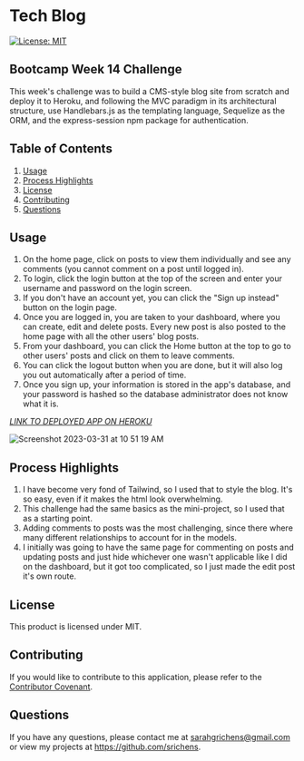# Tech Blog

[![License: MIT](https://img.shields.io/badge/License-MIT-purple.svg)](https://opensource.org/licenses/MIT)

## Bootcamp Week 14 Challenge
This week's challenge was to build a CMS-style blog site from scratch and deploy it to Heroku, and following the MVC paradigm in its architectural structure, use Handlebars.js as the templating language, Sequelize as the ORM, and the express-session npm package for authentication.

## Table of Contents
1. [Usage](#usage)
3. [Process Highlights](#process-highlights)
4. [License](#license)
5. [Contributing](#contributing)
6. [Questions](#questions)


## Usage
1. On the home page, click on posts to view them individually and see any comments (you cannot comment on a post until logged in).
2. To login, click the login button at the top of the screen and enter your username and password on the login screen.
3. If you don't have an account yet, you can click the "Sign up instead" button on the login page.
4. Once you are logged in, you are taken to your dashboard, where you can create, edit and delete posts. Every new post is also posted to the home page with all the other users' blog posts.
5. From your dashboard, you can click the Home button at the top to go to other users' posts and click on them to leave comments.
6. You can click the logout button when you are done, but it will also log you out automatically after a period of time.
7. Once you sign up, your information is stored in the app's database, and your password is hashed so the database administrator does not know what it is.

[*LINK TO DEPLOYED APP ON HEROKU*](https://techblog74.herokuapp.com/)

![Screenshot 2023-03-31 at 10 51 19 AM](https://user-images.githubusercontent.com/117301473/229169663-03bbb635-ae2e-4be0-a1c7-5ef9a5d4b9fb.png)

## Process Highlights

1. I have become very fond of Tailwind, so I used that to style the blog. It's so easy, even if it makes the html look overwhelming. 
2. This challenge had the same basics as the mini-project, so I used that as a starting point.
3. Adding comments to posts was the most challenging, since there where many different relationships to account for in the models.
4. I initially was going to have the same page for commenting on posts and updating posts and just hide whichever one wasn't applicable like I did on the dashboard, but it got too complicated, so I just made the edit post it's own route.

## License
This product is licensed under MIT.

## Contributing
If you would like to contribute to this application, please refer to the [Contributor Covenant](https://www.contributor-covenant.org/).

## Questions
If you have any questions, please contact me at sarahgrichens@gmail.com or view my projects at https://github.com/srichens.